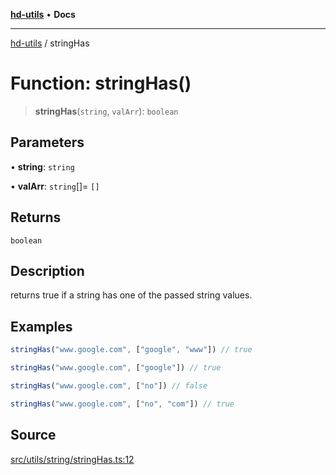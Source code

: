 [**hd-utils**](../README.md) • **Docs**

***

[hd-utils](../globals.md) / stringHas

# Function: stringHas()

> **stringHas**(`string`, `valArr`): `boolean`

## Parameters

• **string**: `string`

• **valArr**: `string`[]= `[]`

## Returns

`boolean`

## Description

returns true if a string has one of the passed string values.

## Examples

```ts
stringHas("www.google.com", ["google", "www"]) // true
```

```ts
stringHas("www.google.com", ["google"]) // true
```

```ts
stringHas("www.google.com", ["no"]) // false
```

```ts
stringHas("www.google.com", ["no", "com"]) // true
```

## Source

[src/utils/string/stringHas.ts:12](https://github.com/AhmadHddad/h-utils/blob/b1dfa95e218c9605f39fc234662ef50e62fadcb8/src/utils/string/stringHas.ts#L12)
